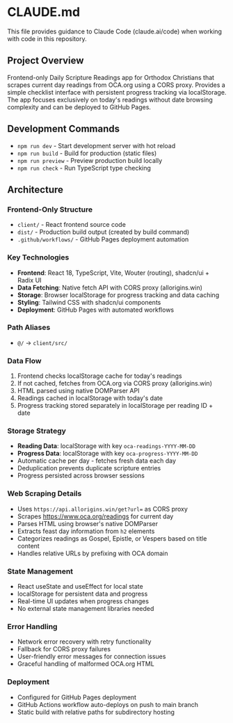 # CLAUDE.md

This file provides guidance to Claude Code (claude.ai/code) when working with code in this repository.

## Project Overview

Frontend-only Daily Scripture Readings app for Orthodox Christians that scrapes current day readings from OCA.org using a CORS proxy. Provides a simple checklist interface with persistent progress tracking via localStorage. The app focuses exclusively on today's readings without date browsing complexity and can be deployed to GitHub Pages.

## Development Commands

- `npm run dev` - Start development server with hot reload
- `npm run build` - Build for production (static files)
- `npm run preview` - Preview production build locally
- `npm run check` - Run TypeScript type checking

## Architecture

### Frontend-Only Structure
- `client/` - React frontend source code
- `dist/` - Production build output (created by build command)
- `.github/workflows/` - GitHub Pages deployment automation

### Key Technologies
- **Frontend**: React 18, TypeScript, Vite, Wouter (routing), shadcn/ui + Radix UI
- **Data Fetching**: Native fetch API with CORS proxy (allorigins.win)
- **Storage**: Browser localStorage for progress tracking and data caching
- **Styling**: Tailwind CSS with shadcn/ui components
- **Deployment**: GitHub Pages with automated workflows

### Path Aliases
- `@/` → `client/src/`

### Data Flow
1. Frontend checks localStorage cache for today's readings
2. If not cached, fetches from OCA.org via CORS proxy (allorigins.win)
3. HTML parsed using native DOMParser API
4. Readings cached in localStorage with today's date
5. Progress tracking stored separately in localStorage per reading ID + date

### Storage Strategy
- **Reading Data**: localStorage with key `oca-readings-YYYY-MM-DD`
- **Progress Data**: localStorage with key `oca-progress-YYYY-MM-DD`
- Automatic cache per day - fetches fresh data each day
- Deduplication prevents duplicate scripture entries
- Progress persisted across browser sessions

### Web Scraping Details
- Uses `https://api.allorigins.win/get?url=` as CORS proxy
- Scrapes https://www.oca.org/readings for current day
- Parses HTML using browser's native DOMParser
- Extracts feast day information from `h2` elements
- Categorizes readings as Gospel, Epistle, or Vespers based on title content
- Handles relative URLs by prefixing with OCA domain

### State Management
- React useState and useEffect for local state
- localStorage for persistent data and progress
- Real-time UI updates when progress changes
- No external state management libraries needed

### Error Handling
- Network error recovery with retry functionality
- Fallback for CORS proxy failures
- User-friendly error messages for connection issues
- Graceful handling of malformed OCA.org HTML

### Deployment
- Configured for GitHub Pages deployment
- GitHub Actions workflow auto-deploys on push to main branch
- Static build with relative paths for subdirectory hosting